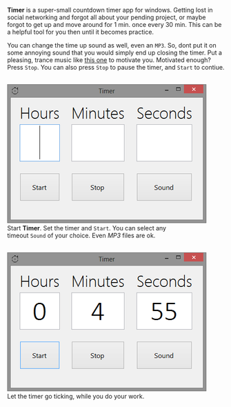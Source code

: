 **Timer** is a super-small countdown timer app for windows.
Getting lost in social networking and forgot all about your pending
project, or maybe forgot to get up and move around for 1 min. once every
30 min. This can be a helpful tool for you then until it becomes practice.

You can change the time up sound as well, even an `MP3`. So, dont
put it on some annoying sound that you would simply end up closing the timer.
Put a pleasing, trance music like [this one](https://www.youtube.com/watch?v=5isFGQ7TQOg)
to motivate you. Motivated enough? Press `Stop`. You can also press `Stop`
to pause the timer, and `Start` to contiue.
<br>
<br>

![](Results/00.png)<br>
Start **Timer**. Set the timer and `Start`. You can select any <br>
timeout `Sound` of your choice. Even *MP3* files are ok.
<br>
<br>

![](Results/01.png)<br>
Let the timer go ticking, while you do your work.
<br>
<br>
